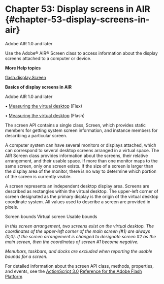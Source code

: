 # Chapter 53: Display screens in AIR {#chapter-53-display-screens-in-air}

Adobe AIR 1.0 and later

Use the Adobe® AIR® Screen class to access information about the display screens attached to a computer or device.

**More Help topics**

[flash.display.Screen](http://help.adobe.com/en_US/FlashPlatform/reference/actionscript/3/flash/display/Screen.html)

**Basics of display screens in AIR**

Adobe AIR 1.0 and later

• [Measuring the virtual desktop](http://www.adobe.com/go/learn_air_qs_virtualdesktop_en) (Flex)

• [Measuring the virtual desktop](http://www.adobe.com/go/learn_air_qs_virtualdesktop_flash_en) (Flash)

The screen API contains a single class, Screen, which provides static members for getting system screen information, and instance members for describing a particular screen.

A computer system can have several monitors or displays attached, which can correspond to several desktop screens arranged in a virtual space. The AIR Screen class provides information about the screens, their relative arrangement, and their usable space. If more than one monitor maps to the same screen, only one screen exists. If the size of a screen is larger than the display area of the monitor, there is no way to determine which portion of the screen is currently visible.

A screen represents an independent desktop display area. Screens are described as rectangles within the virtual desktop. The upper-left corner of screen designated as the primary display is the origin of the virtual desktop coordinate system. All values used to describe a screen are provided in pixels.

Screen bounds Virtual screen Usable bounds

_In this screen arrangement, two screens exist on the virtual desktop. The coordinates of the upper-left corner of the main screen (#1) are always (0,0). If the screen arrangement is changed to designate screen #2 as the main screen, then the coordinates of screen #1 become negative._

_Menubars, taskbars, and docks are excluded when reporting the usable bounds for a screen._

For detailed information about the screen API class, methods, properties, and events, see the [ActionScript 3.0](http://help.adobe.com/en_US/FlashPlatform/reference/actionscript/3/flash/display/Screen.html) [Reference for the Adobe Flash Platform](http://help.adobe.com/en_US/FlashPlatform/reference/actionscript/3/flash/display/Screen.html).